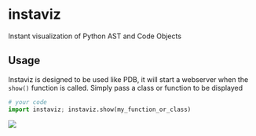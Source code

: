 # instaviz
Instant visualization of Python AST and Code Objects

## Usage

Instaviz is designed to be used like PDB, it will start a webserver when the `show()` function is called. Simply pass a class or function to be displayed

```python
# your code
import instaviz; instaviz.show(my_function_or_class)

```

![](screenshot.png)
